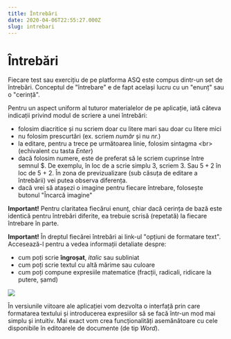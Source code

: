 ```yaml
---
title: Întrebări
date: 2020-04-06T22:55:27.000Z
slug: intrebari
---
```


# Întrebări

Fiecare test sau exercițiu de pe platforma ASQ este compus dintr-un set de întrebări. Conceptul de "întrebare" e de fapt același lucru cu un "enunț" sau o "cerință".

Pentru un aspect uniform al tuturor materialelor de pe aplicație, iată câteva indicații privind modul de scriere a unei întrebări:

- folosim diacritice și nu scriem doar cu litere mari sau doar cu litere mici
- nu folosim prescurtări (ex. scriem *număr* și nu *nr.*)
- la editare, pentru a trece pe următoarea linie, folosim sintagma &lt;br&gt; (echivalent cu tasta *Enter*)
- dacă folosim numere, este de preferat să le scriem cuprinse între semnul $. De exemplu, în loc de a scrie simplu 3, scriem $3$. Sau $5 + 2$ în loc de 5 + 2. În zona de previzualizare (sub căsuța de editare a întrebării) vei putea observa diferența.
- dacă vrei să atașezi o imagine pentru fiecare întrebare, folosește butonul "Încarcă imagine"

**Important!**
Pentru claritatea fiecărui enunț, chiar dacă cerința de bază este identică pentru întrebări diferite, ea trebuie scrisă (repetată) la fiecare întrebare în parte.


**Important!**
În dreptul fiecărei întrebări ai link-ul "opțiuni de formatare text". Accesează-l pentru a vedea informații detaliate despre:
- cum poți scrie **îngroșat**, *italic* sau subliniat
- cum poți scrie textul cu altă mărime sau culoare
- cum poți compune expresiile matematice (fracții, radicali, ridicare la putere, șamd)

![](/img/Screenshot_6.jpg)

În versiunile viitoare ale aplicației vom dezvolta o interfață prin care formatarea textului și introducerea expresiilor să se facă într-un mod mai simplu și intuitiv. Mai exact vom crea funcționalități asemănătoare cu cele disponibile în editoarele de documente (de tip *Word*).
